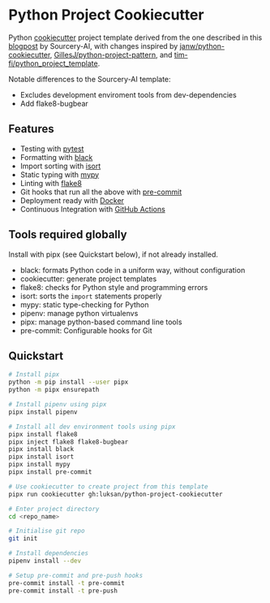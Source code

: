 # Python Project Cookiecutter

Python [cookiecutter](https://github.com/audreyr/cookiecutter) project template derived from the
one described in this [blogpost](https://sourcery.ai/blog/python-best-practices/) by Sourcery-AI,
with changes inspired by [janw/python-cookiecutter](https://github.com/janw/python-cookiecutter),
[GillesJ/python-project-pattern](https://github.com/GillesJ/python-project-pattern), and
[tim-fi/python_project_template](https://github.com/tim-fi/python_project_template).

Notable differences to the Sourcery-AI template:
- Excludes development enviroment tools from dev-dependencies
- Add flake8-bugbear

## Features
- Testing with [pytest](https://docs.pytest.org/en/latest/)
- Formatting with [black](https://github.com/psf/black)
- Import sorting with [isort](https://github.com/timothycrosley/isort)
- Static typing with [mypy](http://mypy-lang.org/)
- Linting with [flake8](http://flake8.pycqa.org/en/latest/)
- Git hooks that run all the above with [pre-commit](https://pre-commit.com/)
- Deployment ready with [Docker](https://docker.com/)
- Continuous Integration with [GitHub Actions](https://github.com/features/actions)

## Tools required globally
Install with pipx (see Quickstart below), if not already installed.
- black: formats Python code in a uniform way, without configuration
- cookiecutter: generate project templates
- flake8: checks for Python style and programming errors
- isort: sorts the `import` statements properly
- mypy: static type-checking for Python
- pipenv: manage python virtualenvs
- pipx: manage python-based command line tools
- pre-commit: Configurable hooks for Git

## Quickstart
```sh
# Install pipx
python -m pip install --user pipx
python -m pipx ensurepath

# Install pipenv using pipx
pipx install pipenv

# Install all dev environment tools using pipx
pipx install flake8
pipx inject flake8 flake8-bugbear
pipx install black
pipx install isort
pipx install mypy
pipx install pre-commit

# Use cookiecutter to create project from this template
pipx run cookiecutter gh:luksan/python-project-cookiecutter

# Enter project directory
cd <repo_name>

# Initialise git repo
git init

# Install dependencies
pipenv install --dev

# Setup pre-commit and pre-push hooks
pre-commit install -t pre-commit
pre-commit install -t pre-push
```
